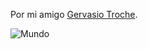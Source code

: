 Por mi amigo [Gervasio Troche](http://portroche.blogspot.com "troche").

![Mundo](/images/troche_img396.jpg "Mi mundo ideal")
